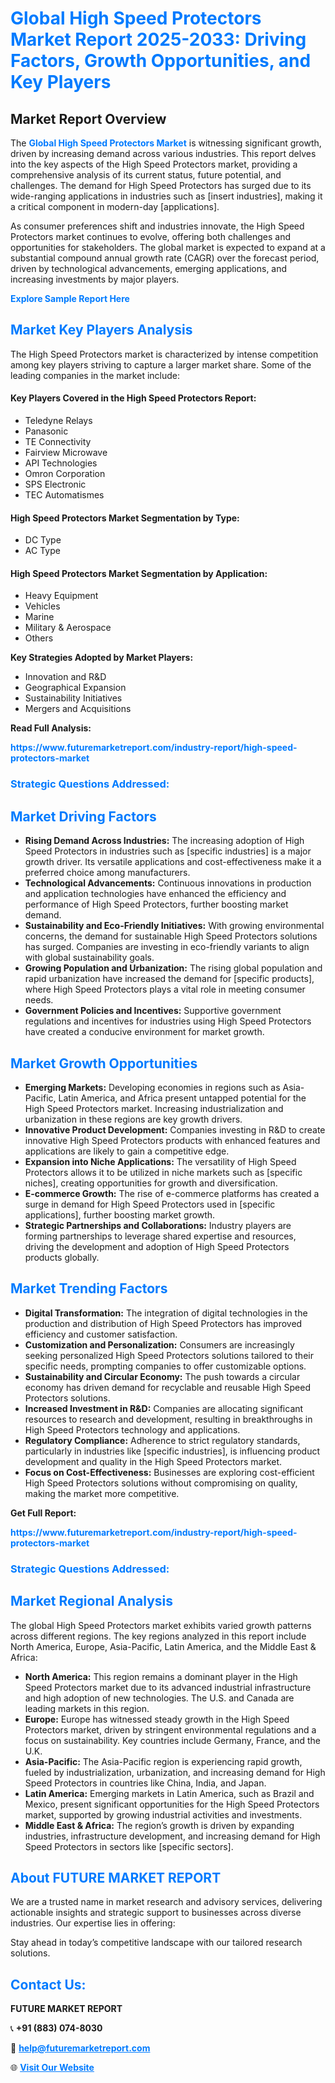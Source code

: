 <h1 style="color: #007BFF;">Global High Speed Protectors Market Report 2025-2033: Driving Factors, Growth Opportunities, and Key Players</h1>

<section id="overview">
<h2>Market Report Overview</h2>
<p>The <a href="https://www.futuremarketreport.com/industry-report/high-speed-protectors-market" style="color: #007BFF; text-decoration: none;"><strong>Global High Speed Protectors Market</strong></a> is witnessing significant growth, driven by increasing demand across various industries. This report delves into the key aspects of the High Speed Protectors market, providing a comprehensive analysis of its current status, future potential, and challenges. The demand for High Speed Protectors has surged due to its wide-ranging applications in industries such as [insert industries], making it a critical component in modern-day [applications].</p>
<p>As consumer preferences shift and industries innovate, the High Speed Protectors market continues to evolve, offering both challenges and opportunities for stakeholders. The global market is expected to expand at a substantial compound annual growth rate (CAGR) over the forecast period, driven by technological advancements, emerging applications, and increasing investments by major players.</p>
</section>

<section id="overview">
<p><a href="https://www.futuremarketreport.com/request-sample/reportId=33250" style="color: #007BFF; text-decoration: none;"><strong>Explore Sample Report Here</strong></a></p>
</section>

<section id="key-players">
<h2 style="color: #007BFF;">Market Key Players Analysis</h2>
<p>The High Speed Protectors market is characterized by intense competition among key players striving to capture a larger market share. Some of the leading companies in the market include:</p>
<h4>Key Players Covered in the High Speed Protectors Report:</h4>
<ul><li>Teledyne Relays</li><li>Panasonic</li><li>TE Connectivity</li><li>Fairview Microwave</li><li>API Technologies</li><li>Omron Corporation</li><li>SPS Electronic</li><li>TEC Automatismes</li></ul>
<h4>High Speed Protectors Market Segmentation by Type:</h4>
<ul><li>DC Type</li><li>AC Type</li></ul>

<h4>High Speed Protectors Market Segmentation by Application:</h4>
<ul><li>Heavy Equipment</li><li>Vehicles</li><li>Marine</li><li>Military &amp; Aerospace</li><li>Others</li></ul>
<p><strong>Key Strategies Adopted by Market Players:</strong></p>
<ul>
<li>Innovation and R&D</li>
<li>Geographical Expansion</li>
<li>Sustainability Initiatives</li>
<li>Mergers and Acquisitions</li>
</ul>
</section>

<section>
<p><strong>Read Full Analysis: </strong></p><a href="https://www.futuremarketreport.com/industry-report/high-speed-protectors-market" style="color: #007BFF; text-decoration: none;"><strong>https://www.futuremarketreport.com/industry-report/high-speed-protectors-market</strong></a>
<h3 style="color: #007BFF;">Strategic Questions Addressed:</h3>
</section>

<section id="driving-factors">
<h2 style="color: #007BFF;">Market Driving Factors</h2>
<ul>
<li><strong>Rising Demand Across Industries:</strong> The increasing adoption of High Speed Protectors in industries such as [specific industries] is a major growth driver. Its versatile applications and cost-effectiveness make it a preferred choice among manufacturers.</li>
<li><strong>Technological Advancements:</strong> Continuous innovations in production and application technologies have enhanced the efficiency and performance of High Speed Protectors, further boosting market demand.</li>
<li><strong>Sustainability and Eco-Friendly Initiatives:</strong> With growing environmental concerns, the demand for sustainable High Speed Protectors solutions has surged. Companies are investing in eco-friendly variants to align with global sustainability goals.</li>
<li><strong>Growing Population and Urbanization:</strong> The rising global population and rapid urbanization have increased the demand for [specific products], where High Speed Protectors plays a vital role in meeting consumer needs.</li>
<li><strong>Government Policies and Incentives:</strong> Supportive government regulations and incentives for industries using High Speed Protectors have created a conducive environment for market growth.</li>
</ul>
</section>

<section id="growth-opportunities">
<h2 style="color: #007BFF;">Market Growth Opportunities</h2>
<ul>
<li><strong>Emerging Markets:</strong> Developing economies in regions such as Asia-Pacific, Latin America, and Africa present untapped potential for the High Speed Protectors market. Increasing industrialization and urbanization in these regions are key growth drivers.</li>
<li><strong>Innovative Product Development:</strong> Companies investing in R&D to create innovative High Speed Protectors products with enhanced features and applications are likely to gain a competitive edge.</li>
<li><strong>Expansion into Niche Applications:</strong> The versatility of High Speed Protectors allows it to be utilized in niche markets such as [specific niches], creating opportunities for growth and diversification.</li>
<li><strong>E-commerce Growth:</strong> The rise of e-commerce platforms has created a surge in demand for High Speed Protectors used in [specific applications], further boosting market growth.</li>
<li><strong>Strategic Partnerships and Collaborations:</strong> Industry players are forming partnerships to leverage shared expertise and resources, driving the development and adoption of High Speed Protectors products globally.</li>
</ul>
</section>

<section id="trending-factors">
<h2 style="color: #007BFF;">Market Trending Factors</h2>
<ul>
<li><strong>Digital Transformation:</strong> The integration of digital technologies in the production and distribution of High Speed Protectors has improved efficiency and customer satisfaction.</li>
<li><strong>Customization and Personalization:</strong> Consumers are increasingly seeking personalized High Speed Protectors solutions tailored to their specific needs, prompting companies to offer customizable options.</li>
<li><strong>Sustainability and Circular Economy:</strong> The push towards a circular economy has driven demand for recyclable and reusable High Speed Protectors solutions.</li>
<li><strong>Increased Investment in R&D:</strong> Companies are allocating significant resources to research and development, resulting in breakthroughs in High Speed Protectors technology and applications.</li>
<li><strong>Regulatory Compliance:</strong> Adherence to strict regulatory standards, particularly in industries like [specific industries], is influencing product development and quality in the High Speed Protectors market.</li>
<li><strong>Focus on Cost-Effectiveness:</strong> Businesses are exploring cost-efficient High Speed Protectors solutions without compromising on quality, making the market more competitive.</li>
</ul>
</section>

<section>
<p><strong>Get Full Report: </strong></p><a href="https://www.futuremarketreport.com/industry-report/high-speed-protectors-market" style="color: #007BFF; text-decoration: none;"><strong>https://www.futuremarketreport.com/industry-report/high-speed-protectors-market</strong></a>
<h3 style="color: #007BFF;">Strategic Questions Addressed:</h3>
</section>


<section id="regional-analysis">
<h2 style="color: #007BFF;">Market Regional Analysis</h2>
<p>The global High Speed Protectors market exhibits varied growth patterns across different regions. The key regions analyzed in this report include North America, Europe, Asia-Pacific, Latin America, and the Middle East & Africa:</p>
<ul>
<li><strong>North America:</strong> This region remains a dominant player in the High Speed Protectors market due to its advanced industrial infrastructure and high adoption of new technologies. The U.S. and Canada are leading markets in this region.</li>
<li><strong>Europe:</strong> Europe has witnessed steady growth in the High Speed Protectors market, driven by stringent environmental regulations and a focus on sustainability. Key countries include Germany, France, and the U.K.</li>
<li><strong>Asia-Pacific:</strong> The Asia-Pacific region is experiencing rapid growth, fueled by industrialization, urbanization, and increasing demand for High Speed Protectors in countries like China, India, and Japan.</li>
<li><strong>Latin America:</strong> Emerging markets in Latin America, such as Brazil and Mexico, present significant opportunities for the High Speed Protectors market, supported by growing industrial activities and investments.</li>
<li><strong>Middle East & Africa:</strong> The region’s growth is driven by expanding industries, infrastructure development, and increasing demand for High Speed Protectors in sectors like [specific sectors].</li>
</ul>
</section>

<footer>
<h2 style="color: #007BFF;">About FUTURE MARKET REPORT</h2>
<p>We are a trusted name in market research and advisory services, delivering actionable insights and strategic support to businesses across diverse industries. Our expertise lies in offering:</p>

<p>Stay ahead in today’s competitive landscape with our tailored research solutions.</p>

<h2 style="color: #007BFF;">Contact Us:</h2>
<p><strong>FUTURE MARKET REPORT</strong></p>
<p>📞 <strong>+91 (883) 074-8030</strong></p>
<p>📧 <strong><a href="mailto:help@futuremarketreport.com" style="color: #007BFF;">help@futuremarketreport.com</a></strong></p>
<p>🌐 <strong><a href="https://www.futuremarketreport.com/" style="color: #007BFF;">Visit Our Website</a></strong></p>
</footer>